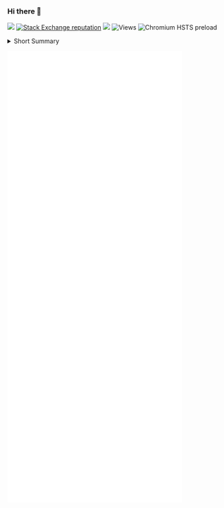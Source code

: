 ### Hi there 👋

[![](https://img.shields.io/badge/-Mohnish%20Devadiga-blue?logo=linkedin&style=flat-square)](https://www.linkedin.com/in/mohnish-devadiga/) [![Stack Exchange reputation](https://stackoverflow-badge.vercel.app/?userID=7709603)](https://stackoverflow.com/users/7709603/mohnish) [![](https://img.shields.io/badge/Website-moh.dev-green?logo=google-chrome&logoColor=white&style=flat-square)](https://www.mohdeva.com) ![Views](https://rebrand.ly/zqyidyu) ![Chromium HSTS preload](https://urlr.app/githubvisitors)

<details>
<summary>Short Summary</summary>
  
![Stats](https://github-profile-summary-cards.vercel.app/api/cards/profile-details?username=mohnish226&theme=monokai)

![Repos](https://github-profile-summary-cards.vercel.app/api/cards/repos-per-language?username=mohnish226&theme=monokai) ![Time](https://github-profile-summary-cards.vercel.app/api/cards/productive-time?username=mohnish226&theme=monokai)

![Mohnish Devadiga's Stats](https://github-readme-stats.vercel.app/api?username=mohnish226&count_private=true&show_icons=true&theme=vue-dark)
</details>

![Metrics](https://raw.githubusercontent.com/Mohnish226/Mohnish226/master/github-metrics.svg)






<!--
**Mohnish226/Mohnish226** is a ✨ _special_ ✨ repository because its `README.md` (this file) appears on your GitHub profile.

Here are some ideas to get you started:

- 🔭 I’m currently working on ...
- 🌱 I’m currently learning ...
- 👯 I’m looking to collaborate on ...
- 🤔 I’m looking for help with ...
- 💬 Ask me about ...
- 📫 How to reach me: ...
- 😄 Pronouns: ...
- ⚡ Fun fact: ...
-->
